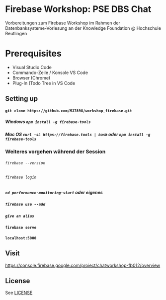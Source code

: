 # Firebase Workshop: PSE DBS Chat


Vorbereitungen zum Firebase Workshop im Rahmen der Datenbanksysteme-Vorlesung an der Knowledge Foundation @ Hochschule Reutlingen

# Prerequisites
- Visual Studio Code
- Commando-Zeile / Konsole VS Code
- Browser (Chrome) 
- Plug-In (Todo Tree in VS Code

## Setting up
#### `git clone https://github.com/MJ7898/workshop_firebase.git`
##### Windows `npm install -g firebase-tools`
##### Mac OS `curl -sL https://firebase.tools | bash` oder `npm install -g firebase-tools`
### Weiteres vorgehen während der Session
###### `firebase --version`
###### `firebase login`
##### `cd performance-monitoring-start` oder eigenes
##### `firebase use --add`
##### `give an alias`
#### `firebase serve`
#### `localhost:5000`

## Visit
https://console.firebase.google.com/project/chatworkshop-fb012/overview

## License
See [LICENSE](LICENSE)
